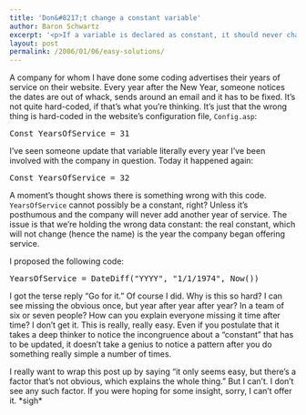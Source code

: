 ```yaml
---
title: 'Don&#8217;t change a constant variable'
author: Baron Schwartz
excerpt: '<p>If a variable is declared as constant, it should never change.  If it needs to be changed, something is wrong.</p>'
layout: post
permalink: /2006/01/06/easy-solutions/
---
```

A company for whom I have done some coding advertises their years of service on their website. Every year after the New Year, someone notices the dates are out of whack, sends around an email and it has to be fixed. It&#8217;s not quite hard-coded, if that&#8217;s what you&#8217;re thinking. It&#8217;s just that the wrong thing is hard-coded in the website&#8217;s configuration file, `Config.asp`:

<pre>Const YearsOfService = 31</pre>

I&#8217;ve seen someone update that variable literally every year I&#8217;ve been involved with the company in question. Today it happened again:

<pre>Const YearsOfService = 32</pre>

A moment&#8217;s thought shows there is something wrong with this code. `YearsOfService` cannot possibly be a constant, right? Unless it&#8217;s posthumous and the company will never add another year of service. The issue is that we&#8217;re holding the wrong data constant: the real constant, which will not change (hence the name) is the year the company began offering service.

I proposed the following code:

<pre>YearsOfService = DateDiff("YYYY", "1/1/1974", Now())</pre>

I got the terse reply &#8220;Go for it.&#8221; Of course I did. Why is this so hard? I can see missing the obvious once, but year after year after year? In a team of six or seven people? How can you explain everyone missing it time after time? I don&#8217;t get it. This is really, really easy. Even if you postulate that it takes a deep thinker to notice the incongruence about a &#8220;constant&#8221; that has to be updated, it doesn&#8217;t take a genius to notice a pattern after you do something really simple a number of times.

I really want to wrap this post up by saying &#8220;it only seems easy, but there&#8217;s a factor that&#8217;s not obvious, which explains the whole thing.&#8221; But I can&#8217;t. I don&#8217;t see any such factor. If you were hoping for some insight, sorry, I can&#8217;t offer it. \*sigh\*